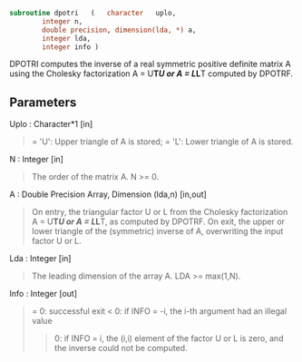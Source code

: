 ```fortran
subroutine dpotri	(	character	uplo,
		integer	n,
		double precision, dimension(lda, *)	a,
		integer	lda,
		integer	info )
```

 DPOTRI computes the inverse of a real symmetric positive definite
 matrix A using the Cholesky factorization A = U**T*U or A = L*L**T
 computed by DPOTRF.

## Parameters
Uplo : Character*1 [in]
> = 'U':  Upper triangle of A is stored;
> = 'L':  Lower triangle of A is stored.

N : Integer [in]
> The order of the matrix A.  N >= 0.

A : Double Precision Array, Dimension (lda,n) [in,out]
> On entry, the triangular factor U or L from the Cholesky
> factorization A = U**T*U or A = L*L**T, as computed by
> DPOTRF.
> On exit, the upper or lower triangle of the (symmetric)
> inverse of A, overwriting the input factor U or L.

Lda : Integer [in]
> The leading dimension of the array A.  LDA >= max(1,N).

Info : Integer [out]
> = 0:  successful exit
> < 0:  if INFO = -i, the i-th argument had an illegal value
> > 0:  if INFO = i, the (i,i) element of the factor U or L is
> zero, and the inverse could not be computed.

